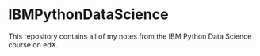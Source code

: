 # IBMPythonDataScience
This repository contains all of my notes from the IBM Python Data Science course on edX.
